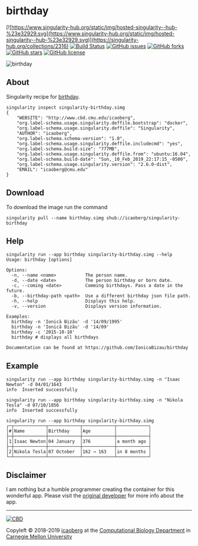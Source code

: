 # birthday
[![https://www.singularity-hub.org/static/img/hosted-singularity--hub-%23e32929.svg](https://www.singularity-hub.org/static/img/hosted-singularity--hub-%23e32929.svg)](https://singularity-hub.org/collections/2316)
[![Build Status](https://travis-ci.org/icaoberg/singularity-birthday.svg?branch=master)](https://travis-ci.org/icaoberg/singularity-birthday)
[![GitHub issues](https://img.shields.io/github/issues/icaoberg/singularity-birthday.svg)](https://github.com/icaoberg/singularity-birthday/issues)
[![GitHub forks](https://img.shields.io/github/forks/icaoberg/singularity-birthday.svg)](https://github.com/icaoberg/singularity-birthday/network)
[![GitHub stars](https://img.shields.io/github/stars/icaoberg/singularity-birthday.svg)](https://github.com/icaoberg/singularity-birthday/stargazers)
[![GitHub license](https://img.shields.io/badge/license-GPLv3-blue.svg)](https://www.gnu.org/licenses/quick-guide-gplv3.en.html)

![birthday](https://camo.githubusercontent.com/99ecb59d128268cd6d518befe9486f07733ade61/687474703a2f2f692e696d6775722e636f6d2f386a72397478442e706e67)

## About
Singularity recipe for [birthday](https://github.com/IonicaBizau/birthday#).

```
singularity inspect singularity-birthday.simg
{
    "WEBSITE": "http://www.cbd.cmu.edu/icaoberg",
    "org.label-schema.usage.singularity.deffile.bootstrap": "docker",
    "org.label-schema.usage.singularity.deffile": "Singularity",
    "AUTHOR": "icaoberg",
    "org.label-schema.schema-version": "1.0",
    "org.label-schema.usage.singularity.deffile.includecmd": "yes",
    "org.label-schema.build-size": "777MB",
    "org.label-schema.usage.singularity.deffile.from": "ubuntu:16.04",
    "org.label-schema.build-date": "Sun,_10_Feb_2019_22:17:15_-0500",
    "org.label-schema.usage.singularity.version": "2.6.0-dist",
    "EMAIL": "icaoberg@cmu.edu"
}
```

## Download
To download the image run the command

```
singularity pull --name birthday.simg shub://icaoberg/singularity-birthday
```

## Help
```
singularity run --app birthday singularity-birthday.simg --help
Usage: birthday [options]

Options:
  -n, --name <name>           The person name.
  -d, --date <date>           The person birthday or born date.
  -c, --coming <date>         Comming birthdays. Pass a date in the future.
  -b, --birthday-path <path>  Use a different birthday json file path.
  -h, --help                  Displays this help.
  -v, --version               Displays version information.

Examples:
  birthday -n 'Ionică Bizău' -d '14/09/1995'
  birthday -n 'Ionică Bizău' -d '14/09'
  birthday -c '2015-10-10'
  birthday # displays all birthdays

Documentation can be found at https://github.com/IonicaBizau/birthday
```

## Example
```
singularity run --app birthday singularity-birthday.simg -n "Isaac Newton" -d 04/01/1643
info  Inserted successfully

singularity run --app birthday singularity-birthday.simg -n "Nikola Tesla" -d 07/10/1856
info  Inserted successfully

singularity run --app birthday singularity-birthday.simg
┌─┬────────────┬────────────┬────────────┬────────────┐
│#│Name        │Birthday    │Age         │            │
├─┼────────────┼────────────┼────────────┼────────────┤
│1│Isaac Newton│04 January  │376         │a month ago │
├─┼────────────┼────────────┼────────────┼────────────┤
│2│Nikola Tesla│07 October  │162 → 163   │in 8 months │
└─┴────────────┴────────────┴────────────┴────────────┘
```

## Disclaimer
I am nothing but a humble programmer creating the container for this wonderful app. Please visit the [original developer](https://github.com/IonicaBizau) for more info about the app.

---
[![CBD](http://www.cbd.cmu.edu/wp-content/uploads/2017/07/wordpress-default.png)](http://www.cbd.cmu.edu)

Copyleft © 2018-2019 [icaoberg](http://www.andrew.cmu.edu/~icaoberg) at the [Computational Biology Department](http://www.cbd.cmu.edu) in [Carnegie Mellon University](http://www.cmu.edu)
